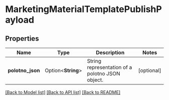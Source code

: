 # MarketingMaterialTemplatePublishPayload

## Properties

Name | Type | Description | Notes
------------ | ------------- | ------------- | -------------
**polotno_json** | Option<**String**> | String representation of a polotno JSON object. | [optional]

[[Back to Model list]](../README.md#documentation-for-models) [[Back to API list]](../README.md#documentation-for-api-endpoints) [[Back to README]](../README.md)


